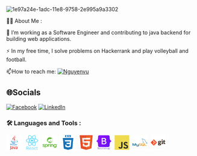 ![1e97a24e-1adc-11e8-9758-2e995a9a3302](https://github.com/Nguyenvu11/Nguyenvu11/assets/85069392/d8eaeba6-ca1d-4f81-93a2-290d682604a4)


👨‍💻 About Me :

🔭 I’m working as a Software Engineer and contributing to java backend for building web applications.

⚡ In my free time, I solve problems on Hackerrank and play volleyball and football.

📫How to reach me: [![Nguyenvu](https://img.shields.io/badge/LinkedIn-%230077B5.svg?logo=linkedin&logoColor=white)](https://linkedin.com/in/www.linkedin.com/in/pdnvu1111/) 



## 🌐Socials
[![Facebook](https://img.shields.io/badge/Facebook-%231877F2.svg?logo=Facebook&logoColor=white)](https://facebook.com/https://www.facebook.com/profile.php?id=100010528781038) [![LinkedIn](https://img.shields.io/badge/LinkedIn-%230077B5.svg?logo=linkedin&logoColor=white)](https://linkedin.com/in/www.linkedin.com/in/pdnvu1111) 

### :hammer_and_wrench: Languages and Tools :
<div>
  <img src="https://github.com/devicons/devicon/blob/master/icons/java/java-original-wordmark.svg" title="Java" alt="Java" width="40" height="40"/>&nbsp;
  <img src="https://github.com/devicons/devicon/blob/master/icons/react/react-original-wordmark.svg" title="React" alt="React" width="40" height="40"/>&nbsp;
  <img src="https://github.com/devicons/devicon/blob/master/icons/spring/spring-original-wordmark.svg" title="Spring" alt="Spring" width="40" height="40"/>&nbsp;
  <img src="https://github.com/devicons/devicon/blob/master/icons/css3/css3-plain-wordmark.svg"  title="CSS3" alt="CSS" width="40" height="40"/>&nbsp;
  <img src="https://github.com/devicons/devicon/blob/master/icons/html5/html5-original.svg" title="HTML5" alt="HTML" width="40" height="40"/>&nbsp;
  <img src="https://github.com/devicons/devicon/blob/master/icons/bootstrap/bootstrap-original-wordmark.svg" title="HTML5" alt="HTML" width="40" height="40"/>&nbsp;
  <img src="https://github.com/devicons/devicon/blob/master/icons/javascript/javascript-original.svg" title="JavaScript" alt="JavaScript" width="40" height="40"/>&nbsp;
  <img src="https://github.com/devicons/devicon/blob/master/icons/mysql/mysql-original-wordmark.svg" title="MySQL"  alt="MySQL" width="40" height="40"/>&nbsp;
  <img src="https://github.com/devicons/devicon/blob/master/icons/git/git-original-wordmark.svg" title="Git" **alt="Git" width="40" height="40"/>
</div>

